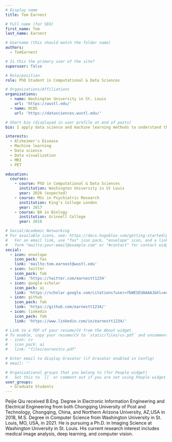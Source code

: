 ```yaml
---
# Display name
title: Tom Earnest

# Full name (for SEO)
first_name: Tom
last_name: Earnest

# Username (this should match the folder name)
authors:
  - TomEarnest

# Is this the primary user of the site?
superuser: false

# Role/position
role: PhD Student in Computational & Data Sciences

# Organizations/Affiliations
organizations:
  - name: Washington University in St. Louis
    url: 'https://wustl.edu/'
  - name: DCDS
    url: 'https://datasciences.wustl.edu/'

# Short bio (displayed in user profile at end of posts)
bio: I apply data science and machine learning methods to understand the spread of pathology in Alzheimer's Disease.

interests:
  - Alzheimer's Disease
  - Machine learning
  - Data science
  - Data visualization
  - MRI
  - PET

education:
  courses:
    - course: PhD in Computational & Data Sciences
      institution: Washington University in St Louis
      year: 2026 (expected)
    - course: MSc in Psychiatric Research
      institution: King's College London
      year: 2017
    - course: BA in Biology
      institution: Grinnell College
      year: 2016

# Social/Academic Networking
# For available icons, see: https://docs.hugoblox.com/getting-started/page-builder/#icons
#   For an email link, use "fas" icon pack, "envelope" icon, and a link in the
#   form "mailto:your-email@example.com" or "#contact" for contact widget.
social:
  - icon: envelope
    icon_pack: fas
    link: 'mailto:tom.earnest@wustl.edu'
  - icon: twitter
    icon_pack: fab
    link: 'https://twitter.com/earnestt1234'
  - icon: google-scholar
    icon_pack: ai
    link: 'https://scholar.google.com/citations?user=fbWESEUAAAAJ&hl=en'
  - icon: github
    icon_pack: fab
    link: 'https://github.com/earnestt1234/'
  - icon: linkedin
    icon_pack: fab
    link: 'https://www.linkedin.com/in/earnestt1234/'

# Link to a PDF of your resume/CV from the About widget.
# To enable, copy your resume/CV to `static/files/cv.pdf` and uncomment the lines below.
# - icon: cv
#   icon_pack: ai
#   link: "files/earnestcv.pdf"

# Enter email to display Gravatar (if Gravatar enabled in Config)
# email: ''

# Organizational groups that you belong to (for People widget)
#   Set this to `[]` or comment out if you are not using People widget.
user_groups:
  - Graduate Students
---
```


Peijie Qiu received B.Eng. Degree in Electronic Information Engineering and  Electrical Engineering from both Chongqing University of Post and Technology,  Chongqing, China, and Northern Arizona University, AZ,USA in 2018, M.S. Degree in Computer Science from Washington University in St. Louis, MO, USA, in 2021. He is  pursuing a Ph.D. in Imaging Science at Washington University in St. Louis. His  current research interest includes medical image analysis, deep learning, and computer vision. 

